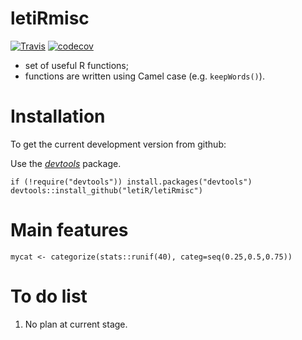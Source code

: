 letiRmisc
=========

[![Travis](https://travis-ci.org/letiR/letiRmisc.svg?branch=master)](https://travis-ci.org/letiR/letiRmisc)
[![codecov](https://codecov.io/gh/letiR/letiRmisc/branch/master/graph/badge.svg)](https://codecov.io/gh/letiR/letiRmisc)

-   set of useful R functions;
-   functions are written using Camel case (e.g. `keepWords()`).

Installation
============

To get the current development version from github:

Use the
[*devtools*](http://cran.r-project.org/web/packages/devtools/index.html)
package.

    if (!require("devtools")) install.packages("devtools")
    devtools::install_github("letiR/letiRmisc")

Main features
=============

    mycat <- categorize(stats::runif(40), categ=seq(0.25,0.5,0.75))

To do list
==========

1.  No plan at current stage.
